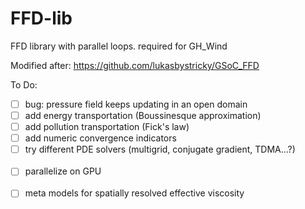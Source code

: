 # FFD-lib
FFD library with parallel loops. required for GH_Wind

Modified after: https://github.com/lukasbystricky/GSoC_FFD


To Do:
- [ ] bug: pressure field keeps updating in an open domain
- [ ] add energy transportation (Boussinesque approximation)
- [ ] add pollution transportation (Fick's law)
- [ ] add numeric convergence indicators
- [ ] try different PDE solvers (multigrid, conjugate gradient, TDMA...?) 
<br></br>
- [ ] parallelize on GPU
<br></br>
- [ ] meta models for spatially resolved effective viscosity 
